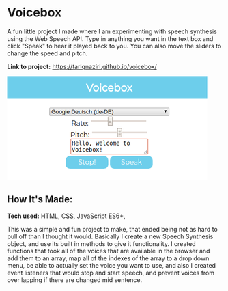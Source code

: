 # Voicebox
A fun little project I made where I am experimenting with speech synthesis using the Web Speech API. Type in anything you want in the text box and click "Speak" to hear it played back to you. You can also move the sliders to change the speed and pitch.

**Link to project:** https://tariqnaziri.github.io/voicebox/

![screenshot of voicebox app](img/image.png)

## How It's Made:

**Tech used:** HTML, CSS, JavaScript ES6+,

This was a simple and fun project to make, that ended being not as hard to pull off than I thought it would. Basically I create a new Speech Synthesis object, and use its built in methods to give it functionality. I created functions that took all of the voices that are available in the browser and add them to an array, map all of the indexes of the array to a drop down menu, be able to actually set the voice you want to use, and also I created event listeners that would stop and start speech, and prevent voices from over lapping if there are changed mid sentence.
